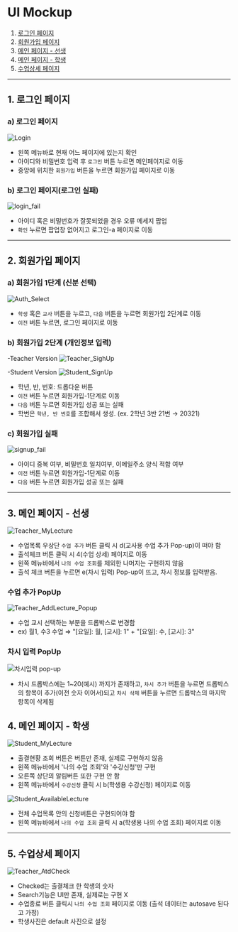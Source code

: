 # UI Mockup

1. [로그인 페이지](#1.-로그인-페이지)
2. [회원가입 페이지](#2.-회원가입-페이지)
3. [메인 페이지 - 선생](#3.-메인-페이지---선생)
4. [메인 페이지 - 학생](#4.-메인-페이지---학생)
5. [수업상세 페이지](#5.-수업상세-페이지)

---
## 1. 로그인 페이지

### a) 로그인 페이지
![Login](https://user-images.githubusercontent.com/76427521/120102505-57ef2180-c186-11eb-91b7-a79e9ccb7ee2.png)
- 왼쪽 메뉴바로 현재 어느 페이지에 있는지 확인
- 아이디와 비밀번호 입력 후 `로그인` 버튼 누르면 메인페이지로 이동
- 중앙에 위치한 `회원가입` 버튼을 누르면 회원가입 페이지로 이동

### b) 로그인 페이지(로그인 실패)
![login_fail](https://user-images.githubusercontent.com/76427521/120102559-908efb00-c186-11eb-8c17-8cefcec0a52f.png)
- 아이디 혹은 비밀번호가 잘못되었을 경우 오류 메세지 팝업
- `확인` 누르면 팝업창 없어지고  로그인-a 페이지로 이동

---

## 2. 회원가입 페이지

### a) 회원가입 1단계 (신분 선택)
![Auth_Select](https://user-images.githubusercontent.com/76427521/120102578-a8667f00-c186-11eb-83e3-64b4801c7bb5.png)
- `학생` 혹은 `교사` 버튼을 누르고, `다음` 버튼을 누르면 회원가입 2단계로 이동
- `이전` 버튼 누르면, 로그인 페이지로 이동

### b) 회원가입 2단계 (개인정보 입력)
-Teacher Version
![Teacher_SighUp](https://user-images.githubusercontent.com/76427521/120102597-be743f80-c186-11eb-8256-498f14a62b34.png)

-Student Version
![Student_SignUp](https://user-images.githubusercontent.com/76427521/120102618-d51a9680-c186-11eb-9eea-f8ab9c4ca0c6.png)

- 학년, 반, 번호: 드롭다운 버튼
- `이전` 버튼 누르면 회원가입-1단계로 이동
- `다음` 버튼 누르면 회원가입 성공 또는 실패
- 학번은 `학년, 반 번호`를 조합해서 생성. (ex. 2학년 3반 21번 → 20321)

### c) 회원가입 실패
![signup_fail](https://user-images.githubusercontent.com/76427521/120102651-fc716380-c186-11eb-9c5e-4de17814f233.png)
- 아이디 중복 여부, 비밀번호 일치여부, 이메일주소 양식 적합 여부
- `이전` 버튼 누르면 회원가입-1단계로 이동
- `다음` 버튼 누르면 회원가입 성공 또는 실패

---

## 3. 메인 페이지 - 선생
![Teacher_MyLecture](https://user-images.githubusercontent.com/76427521/120102683-262a8a80-c187-11eb-86a9-2b1763f04392.png)

- 수업목록 우상단 `수업 추가` 버튼 클릭 시 d(교사용 수업 추가 Pop-up)이 떠야 함
- 출석체크 버튼 클릭 시 4(수업 상세) 페이지로 이동
- 왼쪽 메뉴바에서 `나의 수업 조회`를 제외한 나머지는 구현하지 않음
- 출석 체크 버튼을 누르면 e(차시 입력) Pop-up이 뜨고, 차시 정보를 입력받음.

### 수업 추가 PopUp
![Teacher_AddLecture_Popup](https://user-images.githubusercontent.com/76427521/120102705-45291c80-c187-11eb-9b67-3a4e90c62ff9.png)
- 수업 교시 선택하는 부분을 드롭박스로 변경함 
- ex) 월1, 수3 수업 ⇒ "[요일]: 월, [교시]: 1"  + "[요일]: 수, [교시]: 3"

### 차시 입력 PopUp
![차시입력 pop-up](https://user-images.githubusercontent.com/76427521/120102750-86213100-c187-11eb-8661-c15a98b2f66b.png)
- 차시 드롭박스에는 1~20(예시) 까지가 존재하고, `차시 추가` 버튼을 누르면 드롭박스의 항목이 추가(이전 숫자 이어서)되고 `차시 삭제` 버튼을 누르면 드롭박스의 마지막 항목이 삭제됨

## 4. 메인 페이지 - 학생
![Student_MyLecture](https://user-images.githubusercontent.com/76427521/120102726-668a0880-c187-11eb-8102-443b24b0815e.jpg)
- 출결현황 조회 버튼은 버튼만 존재, 실제로 구현하지 않음
- 왼쪽 메뉴바에서 '나의 수업 조회'와 '수강신청'만 구현
- 오른쪽 상단의 알림버튼 또한 구현 안 함
- 왼쪽 메뉴바에서 `수강신청` 클릭 시 b(학생용 수강신청) 페이지로 이동
  
![Student_AvailableLecture](https://user-images.githubusercontent.com/76427521/120102720-5f62fa80-c187-11eb-949f-6250ae45f8fd.jpg)
- 전체 수업목록 안의 신청버튼은 구현되어야 함
- 왼쪽 메뉴바에서 `나의 수업 조회` 클릭 시 a(학생용 나의 수업 조회) 페이지로 이동

---

## 5. 수업상세 페이지
![Teacher_AtdCheck](https://user-images.githubusercontent.com/76427521/120102783-a650f000-c187-11eb-8fe6-56704b9b2527.png)
- Checked는 출결체크 한 학생의 숫자
- Search기능은 UI만 존재, 실제로는 구현 X
- 수업종료 버튼 클릭시 `나의 수업 조회` 페이지로 이동 (출석 데이터는 autosave 된다고 가정)
- 학생사진은 default 사진으로 설정